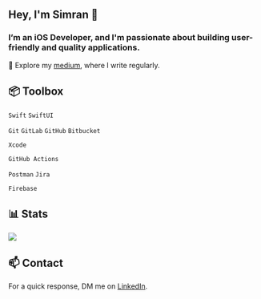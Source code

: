 <h2 align="left">Hey, I'm Simran 👋</h2>
<h3 align="left">I’m an iOS Developer, and I'm passionate about building user-friendly and quality applications.</h3>

📝 Explore my [medium](https://medium.com/@simrankaurg555), where I write regularly.

<h2 align="left">📦 Toolbox</h2>

`Swift` `SwiftUI`

`Git` `GitLab` `GitHub` `Bitbucket`

 `Xcode`
 
 `GitHub Actions`

`Postman` `Jira`

`Firebase`

## 📊 Stats

![](https://github-readme-streak-stats.herokuapp.com/?user=simrantechie&theme=dark&hide_border=false)<br/>


<h2 align="left"> 📫 Contact</h2>

For a quick response, DM me on [LinkedIn](https://www.linkedin.com/in/simranjeet-kaur-204015128/).


